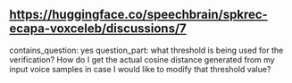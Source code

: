 ## https://huggingface.co/speechbrain/spkrec-ecapa-voxceleb/discussions/7

contains_question: yes
question_part: 
what threshold is being used for the verification?  How do I get the actual cosine distance generated from my input voice samples in case I would like to modify that threshold value?